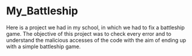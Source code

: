 # My_Battleship
Here is a project we had in my school, in which we had to fix a battleship game. The objective of this project was to check every error and to understand the malicious accesses of the code with the aim of ending up with a simple battleship game.
